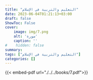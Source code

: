 ```yaml
---
title: "التعليم والتربية في الإسلام"
date: 2023-06-04T01:21:13+03:00
draft: false
ShowToc: False
cover:
    image: img/7.png
    alt: 'صورة'
    caption: ''
#    hidden: false
summary: 
tags: ["التعليم والتربية في الإسلام"]
categories: []
---
```

{{< embed-pdf url="./../../books/7.pdf">}} 



